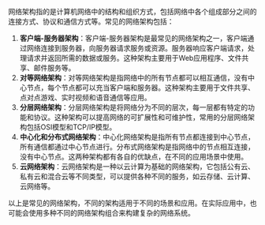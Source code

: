 网络架构指的是计算机网络中的结构和组织方式，包括网络中各个组成部分之间的连接方式、协议和通信方式等。常见的网络架构包括：
1.  **客户端-服务器架构**：客户端-服务器架构是最常见的网络架构之一，客户端通过网络连接到服务器，向服务器请求服务或资源。服务器响应客户端请求，处理请求并返回所需的数据或服务。这种架构主要用于Web应用程序、文件共享、邮件服务等。
2.  **对等网络架构**：对等网络架构是指网络中的所有节点都可以相互通信，没有中心节点，每个节点都可以充当客户端和服务器。这种架构主要用于文件共享、点对点游戏、实时视频和语音通信等应用。
3.  **分层网络架构**：分层网络架构是将网络分为不同的层次，每一层都有特定的功能和协议。这种架构可以提高网络的可扩展性和可维护性，常用的分层网络架构包括OSI模型和TCP/IP模型。
4.  **中心化和分布式网络架构**：中心化网络架构是指所有节点都连接到中心节点，所有通信都通过中心节点进行。分布式网络架构是指网络中的节点相互连接，没有中心节点。这两种架构都有各自的优缺点，在不同的应用场景中使用。
5.  **云网络架构**：云网络架构是一种以云计算为基础的网络架构，它包括公有云、私有云和混合云等不同类型，可以提供各种不同的服务，如云存储、云计算、云网络等。

以上是常见的网络架构，不同的架构适用于不同的场景和应用。在实际应用中，也可能会使用多种不同的网络架构组合来构建复杂的网络系统。